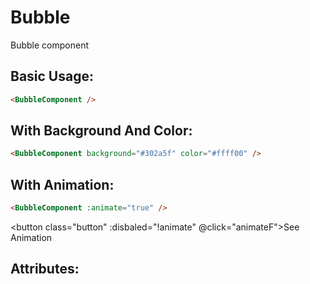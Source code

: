 <script setup>
import { ref } from 'vue'
import '../src/styles/root-vars.scss'
import BubbleComponent from '../src/components/BubbleComponent.vue'

const animate = ref(true)
const animateF = () => {
  animate.value = false
  setTimeout(() => animate.value = true, 500)
}
</script>

# Bubble

Bubble component

## Basic Usage:

```html
<BubbleComponent />
```

<BubbleComponent />

## With Background And Color:

```html
<BubbleComponent background="#302a5f" color="#ffff00" />
```

<BubbleComponent background="#302a5f" color="#ffff00" />

## With Animation:

```html
<BubbleComponent :animate="true" />
```

<BubbleComponent :animate="animate" />

<button class="button" :disbaled="!animate" @click="animateF">See Animation</button>  

## Attributes:
